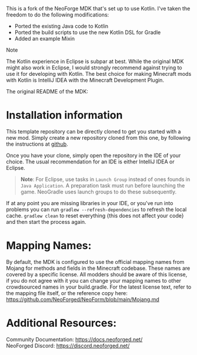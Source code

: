 This is a fork of the NeoForge MDK that's set up to use Kotlin.
I've taken the freedom to do the following modifications:
- Ported the existing Java code to Kotlin
- Ported the build scripts to use the new Kotlin DSL for Gradle
- Added an example Mixin

> [!NOTE]
> The Kotlin experience in Eclipse is subpar at best.
> While the original MDK might also work in Eclipse,
> I would strongly recommend against trying to use it
> for developing with Kotlin. The best choice for
> making Minecraft mods with Kotlin is IntelliJ IDEA
> with the Minecraft Development Plugin.

The original README of the MDK:


Installation information
=======

This template repository can be directly cloned to get you started with a new
mod. Simply create a new repository cloned from this one, by following the
instructions at [github](https://docs.github.com/en/repositories/creating-and-managing-repositories/creating-a-repository-from-a-template).

Once you have your clone, simply open the repository in the IDE of your choice. The usual recommendation for an IDE is either IntelliJ IDEA or Eclipse.

> **Note**: For Eclipse, use tasks in `Launch Group` instead of ones founds in `Java Application`. A preparation task must run before launching the game. NeoGradle uses launch groups to do these subsequently.

If at any point you are missing libraries in your IDE, or you've run into problems you can
run `gradlew --refresh-dependencies` to refresh the local cache. `gradlew clean` to reset everything 
{this does not affect your code} and then start the process again.

Mapping Names:
============
By default, the MDK is configured to use the official mapping names from Mojang for methods and fields 
in the Minecraft codebase. These names are covered by a specific license. All modders should be aware of this
license, if you do not agree with it you can change your mapping names to other crowdsourced names in your 
build.gradle. For the latest license text, refer to the mapping file itself, or the reference copy here:
https://github.com/NeoForged/NeoForm/blob/main/Mojang.md

Additional Resources: 
==========
Community Documentation: https://docs.neoforged.net/  
NeoForged Discord: https://discord.neoforged.net/
